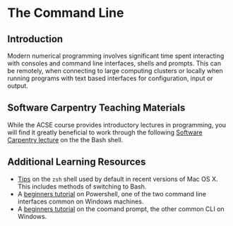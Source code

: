 # The Command Line

## Introduction

Modern numerical programming involves significant time spent interacting with consoles and command line interfaces, shells and prompts. This can be remotely, when connecting to large computing clusters or locally when running programs with text based interfaces for configuration, input or output.

## Software Carpentry Teaching Materials

While the ACSE course provides introductory lectures in programming, you will find it greatly beneficial to work through the following [Software Carpentry lecture](http://swcarpentry.github.io/shell-novice) on the the Bash shell.

## Additional Learning Resources

- [Tips](https://scriptingosx.com/2019/06/moving-to-zsh/) on the `zsh` shell used by default in recent versions of Mac OS X. This includes methods of switching to Bash.
- A [beginners tutorial](https://www.guru99.com/powershell-tutorial.html) on Powershell, one of the two command line interfaces common on Windows machines.
- A [beginners tutorial](https://techtipvault.com/windows/command-prompt-windows-10-cmd-guide/) on the coomand prompt, the other common CLI on Windows.
